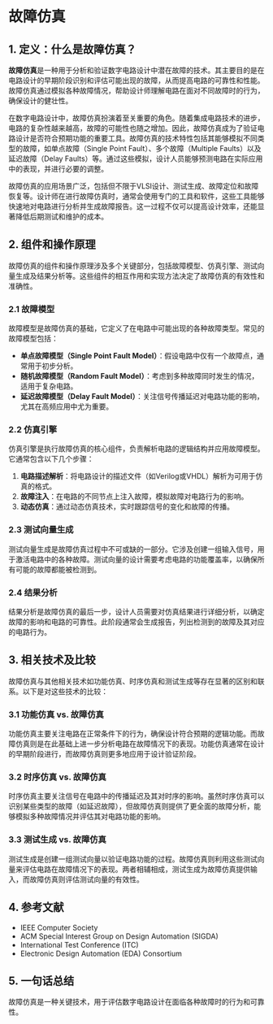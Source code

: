 # 故障仿真

## 1. 定义：什么是**故障仿真**？
**故障仿真**是一种用于分析和验证数字电路设计中潜在故障的技术。其主要目的是在电路设计的早期阶段识别和评估可能出现的故障，从而提高电路的可靠性和性能。故障仿真通过模拟各种故障情况，帮助设计师理解电路在面对不同故障时的行为，确保设计的健壮性。

在数字电路设计中，故障仿真扮演着至关重要的角色。随着集成电路技术的进步，电路的复杂性越来越高，故障的可能性也随之增加。因此，故障仿真成为了验证电路设计是否符合预期功能的重要工具。故障仿真的技术特性包括其能够模拟不同类型的故障，如单点故障（Single Point Fault）、多个故障（Multiple Faults）以及延迟故障（Delay Faults）等。通过这些模拟，设计人员能够预测电路在实际应用中的表现，并进行必要的调整。

故障仿真的应用场景广泛，包括但不限于VLSI设计、测试生成、故障定位和故障恢复等。设计师在进行故障仿真时，通常会使用专门的工具和软件，这些工具能够快速地对电路进行分析并生成故障报告。这一过程不仅可以提高设计效率，还能显著降低后期测试和维护的成本。

## 2. 组件和操作原理
故障仿真的组件和操作原理涉及多个关键部分，包括故障模型、仿真引擎、测试向量生成及结果分析等。这些组件的相互作用和实现方法决定了故障仿真的有效性和准确性。

### 2.1 故障模型
故障模型是故障仿真的基础，它定义了在电路中可能出现的各种故障类型。常见的故障模型包括：
- **单点故障模型（Single Point Fault Model）**：假设电路中仅有一个故障点，通常用于初步分析。
- **随机故障模型（Random Fault Model）**：考虑到多种故障同时发生的情况，适用于复杂电路。
- **延迟故障模型（Delay Fault Model）**：关注信号传播延迟对电路功能的影响，尤其在高频应用中尤为重要。

### 2.2 仿真引擎
仿真引擎是执行故障仿真的核心组件，负责解析电路的逻辑结构并应用故障模型。它通常包含以下几个步骤：
1. **电路描述解析**：将电路设计的描述文件（如Verilog或VHDL）解析为可用于仿真的格式。
2. **故障注入**：在电路的不同节点上注入故障，模拟故障对电路行为的影响。
3. **动态仿真**：通过动态仿真技术，实时跟踪信号的变化和故障的传播。

### 2.3 测试向量生成
测试向量生成是故障仿真过程中不可或缺的一部分。它涉及创建一组输入信号，用于激活电路中的各种故障。测试向量的设计需要考虑电路的功能覆盖率，以确保所有可能的故障都能被检测到。

### 2.4 结果分析
结果分析是故障仿真的最后一步，设计人员需要对仿真结果进行详细分析，以确定故障的影响和电路的可靠性。此阶段通常会生成报告，列出检测到的故障及其对应的电路行为。

## 3. 相关技术及比较
故障仿真与其他相关技术如功能仿真、时序仿真和测试生成等存在显著的区别和联系。以下是对这些技术的比较：

### 3.1 功能仿真 vs. 故障仿真
功能仿真主要关注电路在正常条件下的行为，确保设计符合预期的逻辑功能。而故障仿真则是在此基础上进一步分析电路在故障情况下的表现。功能仿真通常在设计的早期阶段进行，而故障仿真则更多地应用于设计验证阶段。

### 3.2 时序仿真 vs. 故障仿真
时序仿真主要关注信号在电路中的传播延迟及其对时序的影响。虽然时序仿真可以识别某些类型的故障（如延迟故障），但故障仿真则提供了更全面的故障分析，能够模拟多种故障情况并评估其对电路功能的影响。

### 3.3 测试生成 vs. 故障仿真
测试生成是创建一组测试向量以验证电路功能的过程。故障仿真则利用这些测试向量来评估电路在故障情况下的表现。两者相辅相成，测试生成为故障仿真提供输入，而故障仿真则评估测试向量的有效性。

## 4. 参考文献
- IEEE Computer Society
- ACM Special Interest Group on Design Automation (SIGDA)
- International Test Conference (ITC)
- Electronic Design Automation (EDA) Consortium

## 5. 一句话总结
故障仿真是一种关键技术，用于评估数字电路设计在面临各种故障时的行为和可靠性。